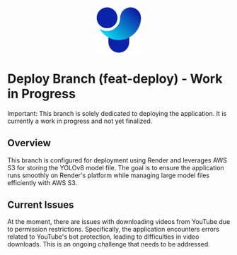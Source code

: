 <p align="center">
  <img src="https://github.com/sgomezp/objects-detector/blob/dev/static/images/yolov8_logo.png" alt="Logo YOLOv8" width="100"/>
</p>



# Deploy Branch (feat-deploy) - Work in Progress
Important: This branch is solely dedicated to deploying the application. It is currently a work in progress 
and not yet finalized.

## Overview
This branch is configured for deployment using Render and leverages AWS S3 for storing the YOLOv8 model file. 
The goal is to ensure the application runs smoothly on Render's platform while managing large model files 
efficiently with AWS S3.

## Current Issues
At the moment, there are issues with downloading videos from YouTube due to permission restrictions. Specifically, 
the application encounters errors related to YouTube's bot protection, leading to difficulties in video downloads. 
This is an ongoing challenge that needs to be addressed.

